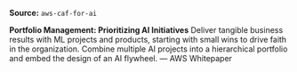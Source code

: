 **Source:** `aws-caf-for-ai`

**Portfolio Management: Prioritizing AI Initiatives**
Deliver tangible business results with ML projects and products, starting with small wins to drive faith in the organization. Combine multiple AI projects into a hierarchical portfolio and embed the design of an AI flywheel. — AWS Whitepaper
